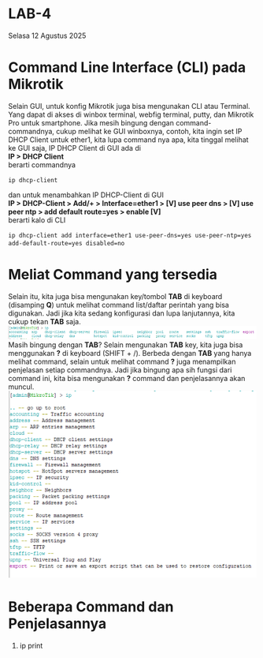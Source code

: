 # LAB-4
Selasa 12 Agustus 2025

# Command Line Interface (CLI) pada Mikrotik 
  Selain GUI, untuk konfig Mikrotik juga bisa mengunakan CLI atau Terminal. Yang dapat di akses di winbox terminal, webfig terminal, putty, dan Mikrotik Pro untuk smartphone. Jika mesih bingung dengan command-commandnya, cukup melihat ke GUI winboxnya, contoh, kita ingin set IP DHCP Client untuk ether1, kita lupa command nya apa, kita tinggal melihat ke GUI saja, IP DHCP Client di GUI ada di  
**IP > DHCP Client**  
berarti commandnya

    ip dhcp-client 
dan untuk menambahkan IP DHCP-Client di GUI  
**IP > DHCP-Client > Add/+ > Interface=ether1 > [V] use peer dns > [V] use peer ntp > add default route=yes > enable [V]**  
berarti kalo di CLI

    ip dhcp-client add interface=ether1 use-peer-dns=yes use-peer-ntp=yes add-default-route=yes disabled=no
# Meliat Command yang tersedia
Selain itu, kita juga bisa mengunakan key/tombol **TAB** di keyboard (disamping **Q**) untuk melihat command list/daftar perintah yang bisa digunakan. Jadi jika kita sedang konfigurasi dan lupa lanjutannya, kita cukup tekan **TAB** saja.  
![TAB](TAB.PNG)  
Masih bingung dengan **TAB**? Selain mengunakan **TAB** key, kita juga bisa menggunakan **?** di keyboard (SHIFT + /). Berbeda dengan **TAB** yang hanya melihat command, selain untuk melihat command **?** juga menampilkan penjelasan setiap commandnya. Jadi jika bingung apa sih fungsi dari command ini, kita bisa mengunakan **?** command dan penjelasannya akan muncul.  
![Q](Q.PNG)  
# Beberapa Command dan Penjelasannya
  1. ip print
